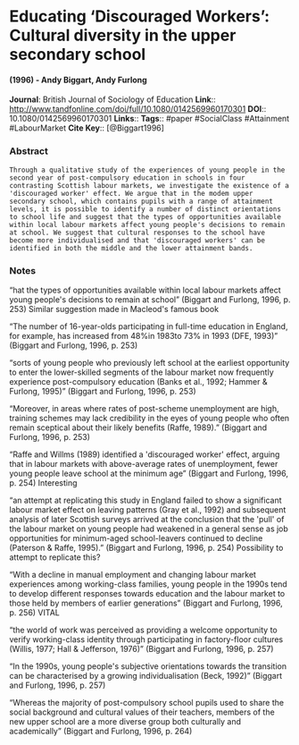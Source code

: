 # Educating ‘Discouraged Workers’: Cultural diversity in the upper secondary school
#### (1996) - Andy Biggart, Andy Furlong
**Journal**: British Journal of Sociology of Education
**Link**:: http://www.tandfonline.com/doi/full/10.1080/0142569960170301
**DOI**:: 10.1080/0142569960170301
**Links**:: 
**Tags**:: #paper #SocialClass #Attainment #LabourMarket 
**Cite Key**:: [@Biggart1996]

### Abstract

```
Through a qualitative study of the experiences of young people in the second year of post-compulsory education in schools in four contrasting Scottish labour markets, we investigate the existence of a 'discouraged worker' effect. We argue that in the modem upper secondary school, which contains pupils with a range of attainment levels, it is possible to identify a number of distinct orientations to school life and suggest that the types of opportunities available within local labour markets affect young people's decisions to remain at school. We suggest that cultural responses to the school have become more individualised and that 'discouraged workers' can be identified in both the middle and the lower attainment bands.
```

### Notes

“hat the types of opportunities available within local labour markets affect young people's decisions to remain at school” (Biggart and Furlong, 1996, p. 253) Similar suggestion made in Macleod's famous book

“The number of 16-year-olds participating in full-time education in England, for example, has increased from 48%in 1983to 73% in 1993 (DFE, 1993)” (Biggart and Furlong, 1996, p. 253)

“sorts of young people who previously left school at the earliest opportunity to enter the lower-skilled segments of the labour market now frequently experience post-compulsory education (Banks et al., 1992; Hammer & Furlong, 1995)” (Biggart and Furlong, 1996, p. 253)

“Moreover, in areas where rates of post-scheme unemployment are high, training schemes may lack credibility in the eyes of young people who often remain sceptical about their likely benefits (Raffe, 1989).” (Biggart and Furlong, 1996, p. 253)

“Raffe and Willms (1989) identified a 'discouraged worker' effect, arguing that in labour markets with above-average rates of unemployment, fewer young people leave school at the minimum age” (Biggart and Furlong, 1996, p. 254) Interesting

“an attempt at replicating this study in England failed to show a significant labour market effect on leaving patterns (Gray et al., 1992) and subsequent analysis of later Scottish surveys arrived at the conclusion that the 'pull' of the labour market on young people had weakened in a general sense as job opportunities for minimum-aged school-leavers continued to decline (Paterson & Raffe, 1995).” (Biggart and Furlong, 1996, p. 254) Possibility to attempt to replicate this?

“With a decline in manual employment and changing labour market experiences among working-class families, young people in the 1990s tend to develop different responses towards education and the labour market to those held by members of earlier generations” (Biggart and Furlong, 1996, p. 256) VITAL

“the world of work was perceived as providing a welcome opportunity to verify working-class identity through participating in factory-floor cultures (Willis, 1977; Hall & Jefferson, 1976)” (Biggart and Furlong, 1996, p. 257)

“In the 1990s, young people's subjective orientations towards the transition can be characterised by a growing individualisation (Beck, 1992)” (Biggart and Furlong, 1996, p. 257)

“Whereas the majority of post-compulsory school pupils used to share the social background and cultural values of their teachers, members of the new upper school are a more diverse group both culturally and academically” (Biggart and Furlong, 1996, p. 264)